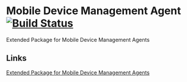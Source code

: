 Mobile Device Management Agent [![Build Status](https://jenkins-criteria.rhcloud.com/buildStatus/icon?job=protection-profiles/mdmagent)](https://jenkins-criteria.rhcloud.com/job/protection-profiles/job/mdmagent/)
===========

Extended Package for Mobile Device Management Agents


## Links
[Extended Package for Mobile Device Management Agents](http://common-criteria.rhcloud.com/mdmagent/output/mdmagent-release.html)
